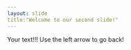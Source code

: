 ```yaml
---
layout: slide
title:"Welcome to our second slide!"
---
```

Your text!!!
Use the left arrow to go back!
